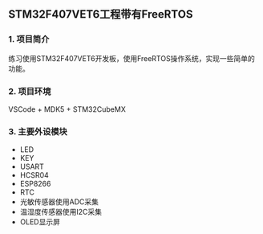 ## STM32F407VET6工程带有FreeRTOS

### 1. 项目简介
练习使用STM32F407VET6开发板，使用FreeRTOS操作系统，实现一些简单的功能。
### 2. 项目环境
VSCode + MDK5 + STM32CubeMX

### 3. 主要外设模块
- LED
- KEY
- USART
- HCSR04
- ESP8266
- RTC
- 光敏传感器使用ADC采集
- 温湿度传感器使用I2C采集
- OLED显示屏
